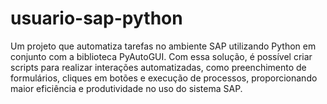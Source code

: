 # usuario-sap-python
Um projeto que automatiza tarefas no ambiente SAP utilizando Python em conjunto com a biblioteca PyAutoGUI. Com essa solução, é possível criar scripts para realizar interações automatizadas, como preenchimento de formulários, cliques em botões e execução de processos, proporcionando maior eficiência e produtividade no uso do sistema SAP.
